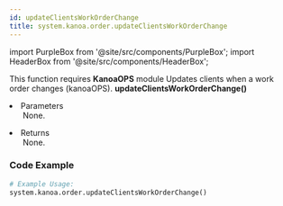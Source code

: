 ```yaml
---
id: updateClientsWorkOrderChange
title: system.kanoa.order.updateClientsWorkOrderChange
---
```


import PurpleBox from '@site/src/components/PurpleBox';
import HeaderBox from '@site/src/components/HeaderBox';

<PurpleBox>This function requires <b>KanoaOPS</b> module</PurpleBox>
<HeaderBox header="Description">Updates clients when a work order changes (kanoaOPS).</HeaderBox>
<HeaderBox header="Syntax">
    <b>updateClientsWorkOrderChange()</b>
    <li>Parameters <br />
        <ul>None.</ul>
    </li>
    <li>Returns <br />
        <ul>None.</ul>
    </li>
</HeaderBox>

### Code Example

```python
# Example Usage:
system.kanoa.order.updateClientsWorkOrderChange()
